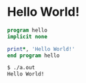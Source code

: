 # Hello World!

```fortran
program hello
implicit none

print*, 'Hello World!'
end program hello
```
```sh
$ ./a.out
Hello World!
```
